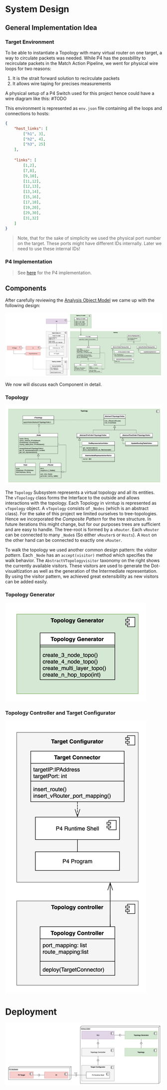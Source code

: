 # System Design 

## General Implementation Idea 

### Target Environment
To be able to instantiate a Topology with many virtual router on one target, a way to circulate packets was needed. While P4 has the possbillity to recirculate packets in the Match Action Pipeline, we went for physical wire loops for two reasons: 
  1. It is the strait forward solution to recirculate packets 
  2. It allows wire taping for precises measurements

A physical setup of a P4 Switch used for this project hence could have a wire diagram like this: 
 #TODO

This environment is represented as `env.json` file containing all the loops and connections to hosts: 

```json 
{
    "host_links": [
        ["h1", 3],
        ["h2", 4],
        ["h3", 25]
    ],

    "links": [
        [1,2], 
        [7,8], 
        [9,10], 
        [11,12], 
        [12,13], 
        [13,14], 
        [15,16], 
        [17,18], 
        [19,20], 
        [29,30], 
        [31,32] 
    ]
}
```
> Note, that for the sake of simplicity we used the physical port number on the target. These ports might have different IDs internally. Later we need to use these internal IDs!

### P4 Implementation
> See [here](https://github.com/Mtze/virntup_4) for the P4 implementation. 

## Components 
After carefully reviewing the [Analysis Object Model](analysis.md#AOM) we came up with the following design: 

![System design overview](img/SD.png)

We now will discuss each Component in detail. 

### Topology
![Topology UML](img/SD_topology.png)

The `Topology` Subsystem represents a virtual topology and all its entities. The `vTopology` class forms the Interface to the outside and allows interactions with the topology.
Each Topology in virntup is represented as `vTopology` object. A `vTopology` consists of `_Nodes` (which is an abstract class). 
For the sake of this project we limited ourselves to tree-topologies. Hence we incorporated the _Composite Pattern_ for the tree structure. 
In future iterations this might change, but for our purposes trees are sufficient and are easy to handle. 
The tree-root is formed by a `vRouter`. Each `vRouter` can be connected to many `_Node`s (So either `vRouter`s or `Hosts`). A `Host` on the other hand can be connected to exactly one `vRouter`. 

To walk the topology we used another common design pattern: the _visitor pattern_. Each `_Node` has an `accept(visitor)` method which specifies the walk behavior. 
The `AbstractVTopologyvisitor` taxonomy on the right shows the currently available visitors. These visitors are used to generate the Dot-visualtization as well as the generation of the Intermediate representation. 
By using the visitor pattern, we achieved great extensibility as new visitors can be added easily. 


### Topology Generator

![Topology Generator UML](img/SD_topology_generator.png)


### Topology Controller and Target Configurator

![Topology Controler UML](img/SD_topo_controller_target_configurator.png)


# Deployment 

![Deployment Diagram](img/SD_Deployment.png)
